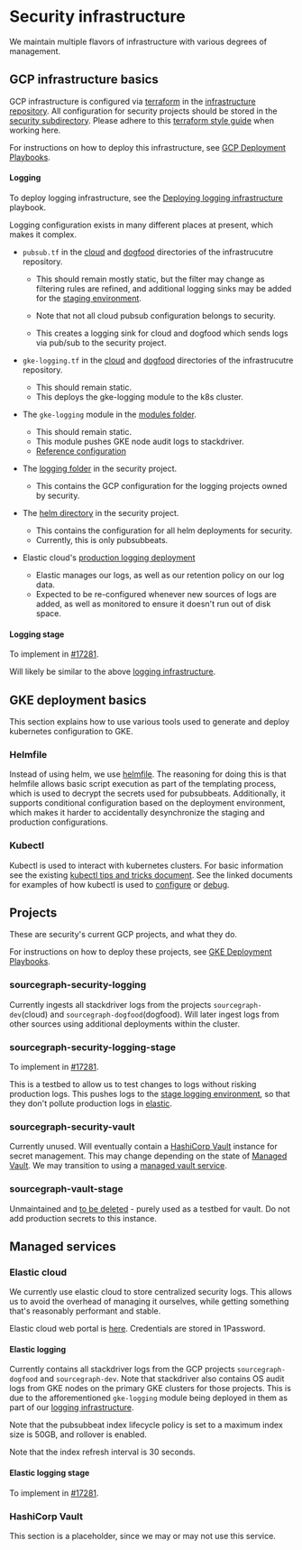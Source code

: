# Security infrastructure

We maintain multiple flavors of infrastructure with various degrees of management. 



## GCP infrastructure basics

GCP infrastructure is configured via [terraform](https://www.terraform.io/) in the [infrastructure repository](https://github.com/sourcegraph/infrastructure/). All configuration for security projects should be stored in the [security subdirectory](https://github.com/sourcegraph/infrastructure/tree/main/security). Please adhere to this [terraform style guide](https://docs.sourcegraph.com/dev/background-information/languages/terraform) when working here.

For instructions on how to deploy this infrastructure, see [GCP Deployment Playbooks](./playbooks.md#gcp-deployment-playbooks).



#### Logging

To deploy logging infrastructure, see the [Deploying logging infrastructure](./playbooks.md#deploying-logging-infrastructure) playbook. 

Logging configuration exists in many different places at present, which makes it complex.

* `pubsub.tf` in the [cloud](https://github.com/sourcegraph/infrastructure/blob/main/cloud/pubsub.tf) and [dogfood](https://github.com/sourcegraph/infrastructure/blob/main/dogfood/pubsub.tf) directories of the infrastrucutre repository.

  * This should remain mostly static, but the filter may change as filtering rules are refined, and additional logging sinks may be added for the [staging environment](#logging-stage).

  * Note that not all cloud pubsub configuration belongs to security.
  * This creates a logging sink for cloud and dogfood which sends logs via pub/sub to the security project.

* `gke-logging.tf` in the [cloud](https://github.com/sourcegraph/infrastructure/blob/main/cloud/pubsub.tf) and [dogfood](https://github.com/sourcegraph/infrastructure/blob/main/dogfood/pubsub.tf) directories of the infrastrucutre repository.

  * This should remain static.
  * This deploys the gke-logging module to the k8s cluster.

* The `gke-logging` module in the [modules folder](https://github.com/sourcegraph/infrastructure/tree/main/modules/gke-logging).

  * This should remain static.
  * This module pushes GKE node audit logs to stackdriver.
  * [Reference configuration](https://github.com/GoogleCloudPlatform/k8s-node-tools/blob/master/os-audit/cos-auditd-logging.yaml)

* The [logging folder](https://github.com/sourcegraph/infrastructure/tree/main/security/logging) in the security project.

  * This contains the GCP configuration for the logging projects owned by security.

* The [helm directory](https://github.com/sourcegraph/infrastructure/tree/main/security/logging/helm/) in the security project.

  * This contains the configuration for all helm deployments for security.
  * Currently, this is only pubsubbeats.

* Elastic cloud's [production logging deployment](#elastic-logging)

  * Elastic manages our logs, as well as our retention policy on our log data.
  * Expected to be re-configured whenever new sources of logs are added, as well as monitored to ensure it doesn't run out of disk space.

#### Logging stage

To implement in [#17281](https://github.com/sourcegraph/sourcegraph/issues/17281).

Will likely be similar to the above [logging infrastructure](#logging).



## GKE deployment basics

This section explains how to use various tools used to generate and deploy kubernetes configuration to GKE.

### Helmfile

Instead of using helm, we use [helmfile](https://github.com/roboll/helmfile). The reasoning for doing this is that helmfile allows basic script execution as part of the templating process, which is used to decrypt the secrets used for pubsubbeats. Additionally, it supports conditional configuration based on the deployment environment, which makes it harder to accidentally desynchronize the staging and production configurations.

### Kubectl

Kubectl is used to interact with kubernetes clusters. For basic information see the existing [kubectl tips and tricks document](../../deployments/kubernetes.md). See the linked documents for examples of how kubectl is used to [configure](./playbooks.md#gke-deployment-playbooks) or [debug](./playbooks.md#debugging-logging).

## Projects

These are security's current GCP projects, and what they do. 

For instructions on how to deploy these projects, see [GKE Deployment Playbooks](./playbooks.md#gke-deployment-playbooks).



### sourcegraph-security-logging

Currently ingests all stackdriver logs from the projects `sourcegraph-dev`(cloud) and `sourcegraph-dogfood`(dogfood). Will later ingest logs from other sources using additional deployments within the cluster.



### sourcegraph-security-logging-stage

To implement in [#17281](https://github.com/sourcegraph/sourcegraph/issues/17281).

This is a testbed to allow us to test changes to logs without risking production logs. This pushes logs to the [stage logging environment](#elastic-logging-stage), so that they don't pollute production logs in [elastic](#elastic-cloud).



### sourcegraph-security-vault

Currently unused. Will eventually contain a [HashiCorp Vault](https://www.vaultproject.io/) instance for secret management. This may change depending on the state of [Managed Vault](https://www.hashicorp.com/cloud-platform). We may transition to using a [managed vault service](#hashicorp-vault).



### sourcegraph-vault-stage

Unmaintained and [to be deleted](https://github.com/sourcegraph/sourcegraph/issues/17046) - purely used as a testbed for vault. Do not add production secrets to this instance.



## Managed services

### Elastic cloud

We currently use elastic cloud to store centralized security logs. This allows us to avoid the overhead of managing it ourselves, while getting something that's reasonably performant and stable. 

Elastic cloud web portal is [here](https://cloud.elastic.co/home). Credentials are stored in 1Password.

#### Elastic logging

Currently contains all stackdriver logs from the GCP projects `sourcegraph-dogfood` and `sourcegraph-dev`. Note that stackdriver also contains OS audit logs from GKE nodes on the primary GKE clusters for those projects. This is due to the afforementioned `gke-logging` module being deployed in them as part of our [logging infrastructure](#logging).



Note that the pubsubbeat index lifecycle policy is set to a maximum index size is 50GB, and rollover is enabled. 

Note that the index refresh interval is 30 seconds.



#### Elastic logging stage

To implement in [#17281](https://github.com/sourcegraph/sourcegraph/issues/17281).



### HashiCorp Vault

This section is a placeholder, since we may or may not use this service.

